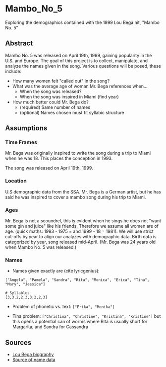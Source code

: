 # Mambo_No_5
Exploring the demographics contained with the 1999 Lou Bega hit, "Mambo No. 5"

## Abstract
Mambo No. 5 was released on April 19th, 1999, gaining popularity in the U.S. and Europe. The goal of this project is to collect, manipulate, and analyze the names given in the song. Various questions will be posed, these include:

* How many women felt "called out" in the song?
* What was the average age of woman Mr. Bega references when...
  * When the song was released?
  * When the song was inspired in Miami (find year)
* How much better could Mr. Bega do?
  * (required) Same number of names
  * (optional) Names chosen must fit syllabic structure

## Assumptions

### Time Frames

Mr. Bega was originally inspired to write the song during a trip to Miami when he was 18. This places the conception in 1993.

The song was released on April 19th, 1999. 

### Location
U.S demographic data from the SSA. Mr. Bega is a German artist, but he has said he was inspired to cover a mambo song during his trip to Miami.

### Ages
Mr. Bega is not a scoundrel, this is evident when he sings he does not "want some gin and juice" like his friends. Therefore we assume all women are of age. (quick maths: 1993 - 1975 = and 1999 - 18 = 1981). We will use strict cut-offs by year to align our analyzes with demographic data. Birth data is categorized by year, song released mid-April. (Mr. Bega was 24 years old when Mambo No. 5 was released.) 


### Names
* Names given exactly are (cite lyricgenius):
```
["Angela", "Pamela", "Sandra", "Rita", "Monica", "Erica", "Tina", "Mary", "Jessica"]

# Syllables
[3,3,2,2,3,3,2,2,3]
```

* Problem of phonetic vs. text: 
`["Erika", "Monika"]`

* Tina problem: 
`["Christina", "Christine", "Kristina", "Kristine"]` but this opens a potential can of worms where Rita is usually short for Margarita, and Sandra for Cassandra

## Sources
* [Lou Bega biography](https://www.allmusic.com/artist/lou-bega-mn0000210143/biography)
* [Source of name data](http://rhiever.github.io/baby-name-explorer/)
